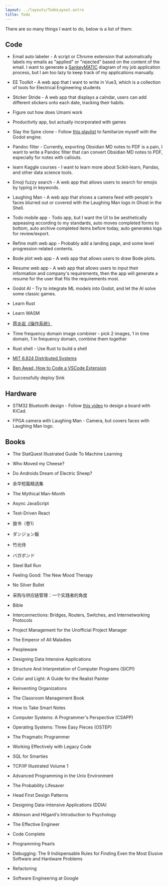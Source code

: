 ```yaml
---
layout: ../layouts/TodoLayout.astro
title: Todo
---
```

There are so many things I want to do, below is a list of them:

## Code

*   Email auto labeler - A script or Chrome extension that automatically labels my emails as "applied" or "rejected" based on the content of the email. I want to generate a [SankeyMATIC](https://sankeymatic.com/) diagram of my job application process, but I am too lazy to keep track of my applications manually.
    
*   EE Toolkit - A web app that I want to write in Vue3, which is a collection of tools for Electrical Engineering students
    
*   Sticker Stride - A web app that displays a calndar, users can add different stickers onto each date, tracking their habits.
    
*   Figure out how does Umami work
    
*   Productivity app, but actually incorporated with games
    
*   Slay the Spire clone - Follow [this playlist](https://www.youtube.com/playlist?list=PL6SABXRSlpH8CD71L7zye311cp9R4JazJ) to familiarize myself with the Godot engine.
    
*   Pandoc filter - Currently, exporting Obsidian MD notes to PDF is a pain, I want to write a Pandoc filter that can convert Obsidian MD notes to PDF, especially for notes with callouts.
    
*   learn Kaggle courses - I want to learn more about Scikit-learn, Pandas, and other data science tools.
    
*   Emoji fuzzy search - A web app that allows users to search for emojis by typing in keywords.
    
*   Laughing Man - A web app that shows a camera feed with people's faces blurred out or covered with the Laughing Man logo in Ghost in the Shell.
    
*   Todo mobile app - Todo app, but I want the UI to be aesthetically appeasing according to my standards, auto moves completed forms to bottom, auto archive completed items before today, auto generates logs for review/export.
    
*   Refine math web app - Probably add a landing page, and some level progression related contents.
    
*   Bode plot web app - A web app that allows users to draw Bode plots.
    
*   Resume web app - A web app that allows users to input their information and company's requirements, then the app will generate a resume for the user that fits the requirements most.
    
*   Godot AI - Try to integrate ML models into Godot, and let the AI solve some classic games.
    
*   Learn Rust
    
*   Learn WASM
    
*   [蒋炎岩《操作系统》](https://jyywiki.cn/)
    
*   Time frequency domain image combiner - pick 2 images, 1 in time domain, 1 in frequency domain, combine them together
    
*   Rust shell - Use Rust to build a shell
    
*   [MIT 6.824 Distributed Systems](https://pdos.csail.mit.edu/6.824/schedule.html)
    
*   [Ben Awad, How to Code a VSCode Extension](https://www.youtube.com/watch?v=a5DX5pQ9p5M)
    
*   Successfully deploy Sink
    

## Hardware

*   STM32 Bluetooth design - Follow [this video](https://www.youtube.com/watch?v=nkHFoxe0mrU&ab_channel=Phil%E2%80%99sLab) to design a board with KiCad.
    
*   FPGA camera with Laughing Man - Camera, but covers faces with Laughing Man logo.
    

## Books

*   The StatQuest Illustrated Guide To Machine Learning
    
*   Who Moved my Cheese?
    
*   Do Androids Dream of Electric Sheep?
    
*   余华短篇精选集
    
*   The Mythical Man-Month
    
*   Async JavaScript
    
*   Test-Driven React
    
*   狼书（卷1）
    
*   ダンジョン飯
    
*   竹光侍
    
*   バガボンド
    
*   Steel Ball Run
    
*   Feeling Good: The New Mood Therapy
    
*   No Silver Bullet
    
*   采购与供应链管理：一个实践者的角度
    
*   Bible
    
*   Interconnections: Bridges, Routers, Switches, and Internetworking Protocols
    
*   Project Management for the Unofficial Project Manager
    
*   The Emperor of All Maladies
    
*   Peopleware
    
*   Designing Data Intensive Applications
    
*   Structure And Interpretation of Computer Programs (SICP!)
    
*   Color and Light: A Guide for the Realist Painter
    
*   Reinventing Organizations
    
*   The Classroom Management Book
    
*   How to Take Smart Notes
    
*   Computer Systems: A Programmer's Perspective (CSAPP)
    
*   Operating Systems: Three Easy Pieces (OSTEP)
    
*   The Pragmatic Programmer
    
*   Working Effectively with Legacy Code
    
*   SQL for Smarties
    
*   TCP/IP Illustrated Volume 1
    
*   Advanced Programming in the Unix Environment
    
*   The Probability Lifesaver
    
*   Head First Design Patterns
    
*   Designing Data-Intensive Applications (DDIA)
    
*   Atkinson and Hilgard's Introduction to Psychology
    
*   The Effective Engineer
    
*   Code Complete
    
*   Programming Pearls
    
*   Debugging: The 9 Indispensable Rules for Finding Even the Most Elusive Software and Hardware Problems
    
*   Refactoring
    
*   Software Engineering at Google